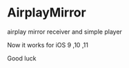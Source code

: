 # AirplayMirror
airplay mirror receiver and simple player

Now it works for iOS 9 ,10 ,11

Good luck


